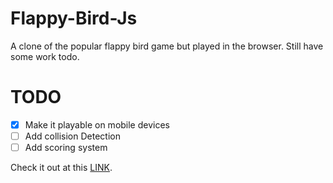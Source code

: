 # Flappy-Bird-Js
A clone of the popular flappy bird game but played in the browser.
Still have some work todo.

# TODO

- [x] Make it playable on mobile devices
- [ ] Add collision Detection
- [ ] Add scoring system

Check it out at this [LINK](https://muhiakevin.github.io/Flappy-Bird-Js/).
